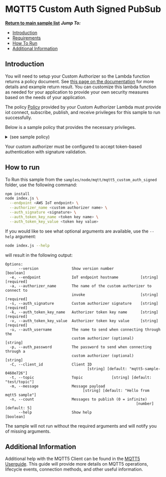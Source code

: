 # MQTT5 Custom Auth Signed PubSub

[**Return to main sample list**](../../README.md)
*__Jump To:__*
* [Introduction](#introduction)
* [Requirements](#requirements)
* [How To Run](#how-to-run)
* [Additional Information](#additional-information)

## Introduction

You will need to setup your Custom Authorizer so the Lambda function returns a policy document. See [this page on the documentation](https://docs.aws.amazon.com/iot/latest/developerguide/config-custom-auth.html) for more details and example return result. You can customize this lambda function as needed for your application to provide your own security measures based on the needs of your application.

The policy [Policy](https://docs.aws.amazon.com/iot/latest/developerguide/iot-policies.html) provided by your Custom Authorizer Lambda must provide iot connect, subscribe, publish, and receive privileges for this sample to run successfully.

Below is a sample policy that provides the necessary privileges.

<details>
<summary>(see sample policy)</summary>
<pre>
{
  "Version": "2012-10-17",
  "Statement": [
    {
      "Effect": "Allow",
      "Action": [
        "iot:Publish",
        "iot:Receive"
      ],
      "Resource": [
        "arn:aws:iot:<b>region</b>:<b>account</b>:topic/test/topic"
      ]
    },
    {
      "Effect": "Allow",
      "Action": [
        "iot:Subscribe"
      ],
      "Resource": [
        "arn:aws:iot:<b>region</b>:<b>account</b>:topicfilter/test/topic"
      ]
    },
    {
      "Effect": "Allow",
      "Action": [
        "iot:Connect"
      ],
      "Resource": [
        "arn:aws:iot:<b>region</b>:<b>account</b>:client/mqtt5-sample-*"
      ]
    }
  ]
}
</pre>

Replace with the following with the data from your AWS account:
* `<region>`: The AWS IoT Core region where you created your AWS IoT Core thing you wish to use with this sample. For example `us-east-1`.
* `<account>`: Your AWS IoT Core account ID. This is the set of numbers in the top right next to your AWS account name when using the AWS IoT Core website.

Note that in a real application, you may want to avoid the use of wildcards in your ClientID or use them selectively. Please follow best practices when working with AWS on production applications using the SDK. Also, for the purposes of this sample, please make sure your policy allows a client ID of `mqtt5-sample-*` to connect or use `--client_id <client ID here>` to send the client ID your policy supports.

</details>

Your custom authorizer must be configured to accept token-based authentication with signature validation.

## How to run

To Run this sample from the `samples/node/mqtt/mqtt5_custom_auth_signed` folder, use the following command:

```sh
npm install
node index.js \
  --endpoint <AWS IoT endpoint> \
  --authorizer_name <custom authorizer name> \
  --auth_signature <signature> \
  --auth_token_key_name <token key name> \
  --auth_token_key_value <token key value>
```
If you would like to see what optional arguments are available, use the `--help` argument:
``` sh
node index.js --help
```

will result in the following output:
```
Options:
      --version               Show version number                      [boolean]
  -e, --endpoint              IoT endpoint hostname          [string] [required]
  -a, --authorizer_name       The name of the custom authorizer to connect to
                              invoke                         [string] [required]
  -s, --auth_signature        Custom authorizer signature    [string] [required]
  -k, --auth_token_key_name   Authorizer token key name      [string] [required]
  -v, --auth_token_key_value  Authorizer token key value     [string] [required]
  -u, --auth_username         The name to send when connecting through the
                              custom authorizer (optional)              [string]
  -p, --auth_password         The password to send when connecting through a
                              custom authorizer (optional)              [string]
  -C, --client_id             Client ID
                                     [string] [default: "mqtt5-sample-0460e726"]
  -t, --topic                 Topic             [string] [default: "test/topic"]
  -m, --message               Message payload
                                   [string] [default: "Hello from mqtt5 sample"]
  -n, --count                 Messages to publish (0 = infinite)
                                                           [number] [default: 5]
      --help                  Show help                                [boolean]
```

The sample will not run without the required arguments and will notify you of missing arguments.

## Additional Information
Additional help with the MQTT5 Client can be found in the [MQTT5 Userguide](https://github.com/awslabs/aws-crt-nodejs/blob/main/MQTT5-UserGuide.md). This guide will provide more details on MQTT5 operations, lifecycle events, connection methods, and other useful information.
